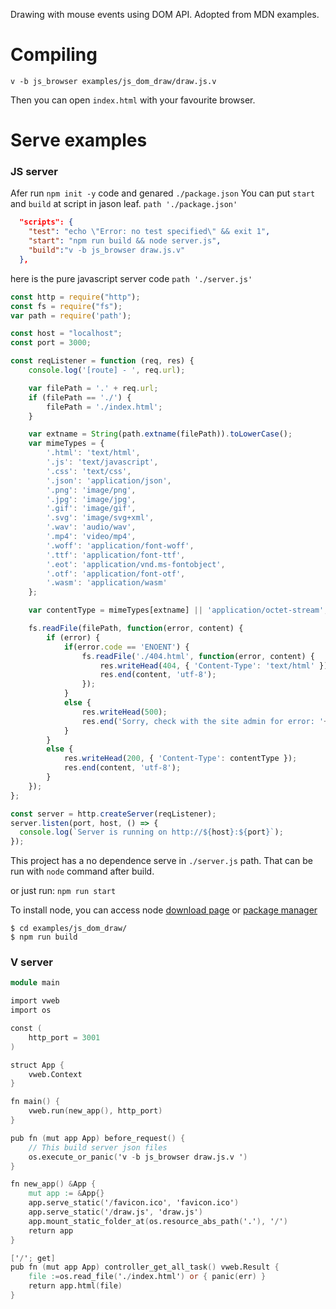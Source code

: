 Drawing with mouse events using DOM API. Adopted from MDN examples.

# Compiling
```
v -b js_browser examples/js_dom_draw/draw.js.v
```

Then you can open `index.html` with your favourite browser.
# Serve examples

### JS server
Afer run `npm init -y` code and genared `./package.json`
You can put `start` and `build` at script in jason leaf.
`path './package.json'`
```json
  "scripts": {
    "test": "echo \"Error: no test specified\" && exit 1",
    "start": "npm run build && node server.js",
    "build":"v -b js_browser draw.js.v"
  },

```
here is the pure javascript server code
`path './server.js'`

```javascript
const http = require("http");
const fs = require("fs");
var path = require('path');

const host = "localhost";
const port = 3000;

const reqListener = function (req, res) {
    console.log('[route] - ', req.url);

    var filePath = '.' + req.url;
    if (filePath == './') {
        filePath = './index.html';
    }

    var extname = String(path.extname(filePath)).toLowerCase();
    var mimeTypes = {
        '.html': 'text/html',
        '.js': 'text/javascript',
        '.css': 'text/css',
        '.json': 'application/json',
        '.png': 'image/png',
        '.jpg': 'image/jpg',
        '.gif': 'image/gif',
        '.svg': 'image/svg+xml',
        '.wav': 'audio/wav',
        '.mp4': 'video/mp4',
        '.woff': 'application/font-woff',
        '.ttf': 'application/font-ttf',
        '.eot': 'application/vnd.ms-fontobject',
        '.otf': 'application/font-otf',
        '.wasm': 'application/wasm'
    };

    var contentType = mimeTypes[extname] || 'application/octet-stream';

    fs.readFile(filePath, function(error, content) {
        if (error) {
            if(error.code == 'ENOENT') {
                fs.readFile('./404.html', function(error, content) {
                    res.writeHead(404, { 'Content-Type': 'text/html' });
                    res.end(content, 'utf-8');
                });
            }
            else {
                res.writeHead(500);
                res.end('Sorry, check with the site admin for error: '+error.code+' ..\n');
            }
        }
        else {
            res.writeHead(200, { 'Content-Type': contentType });
            res.end(content, 'utf-8');
        }
    });
};

const server = http.createServer(reqListener);
server.listen(port, host, () => {
  console.log(`Server is running on http://${host}:${port}`);
});

```

This project has a no dependence serve in `./server.js` path.
That can be run with `node` command after build.

or just run: `npm run start`

To install node, you can access node [download page](https://nodejs.org/en/download/) 
or [package manager](https://nodejs.org/en/download/package-manager)

```
$ cd examples/js_dom_draw/
$ npm run build
```


### V server
```v
module main

import vweb
import os

const (
    http_port = 3001
)

struct App {
    vweb.Context
}

fn main() {
    vweb.run(new_app(), http_port)
}

pub fn (mut app App) before_request() {
    // This build server json files
    os.execute_or_panic('v -b js_browser draw.js.v ')
}

fn new_app() &App {
    mut app := &App{}
    app.serve_static('/favicon.ico', 'favicon.ico')
    app.serve_static('/draw.js', 'draw.js')
    app.mount_static_folder_at(os.resource_abs_path('.'), '/')
    return app
}

['/'; get]
pub fn (mut app App) controller_get_all_task() vweb.Result {
    file :=os.read_file('./index.html') or { panic(err) }
    return app.html(file)
}
```